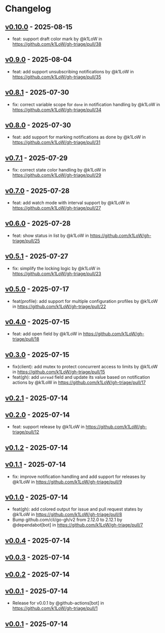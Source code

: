 # Changelog

## [v0.10.0](https://github.com/k1LoW/gh-triage/compare/v0.9.0...v0.10.0) - 2025-08-15
- feat: support draft color mark by @k1LoW in https://github.com/k1LoW/gh-triage/pull/38

## [v0.9.0](https://github.com/k1LoW/gh-triage/compare/v0.8.1...v0.9.0) - 2025-08-04
- feat: add support unsubscribing notifications by @k1LoW in https://github.com/k1LoW/gh-triage/pull/35

## [v0.8.1](https://github.com/k1LoW/gh-triage/compare/v0.8.0...v0.8.1) - 2025-07-30
- fix: correct variable scope for `done` in notification handling by @k1LoW in https://github.com/k1LoW/gh-triage/pull/34

## [v0.8.0](https://github.com/k1LoW/gh-triage/compare/v0.7.1...v0.8.0) - 2025-07-30
- feat: add support for marking notifications as done by @k1LoW in https://github.com/k1LoW/gh-triage/pull/31

## [v0.7.1](https://github.com/k1LoW/gh-triage/compare/v0.7.0...v0.7.1) - 2025-07-29
- fix: correct state color handling by @k1LoW in https://github.com/k1LoW/gh-triage/pull/29

## [v0.7.0](https://github.com/k1LoW/gh-triage/compare/v0.6.0...v0.7.0) - 2025-07-28
- feat: add watch mode with interval support by @k1LoW in https://github.com/k1LoW/gh-triage/pull/27

## [v0.6.0](https://github.com/k1LoW/gh-triage/compare/v0.5.1...v0.6.0) - 2025-07-28
- feat: show status in list by @k1LoW in https://github.com/k1LoW/gh-triage/pull/25

## [v0.5.1](https://github.com/k1LoW/gh-triage/compare/v0.5.0...v0.5.1) - 2025-07-27
- fix: simplify the locking logic by @k1LoW in https://github.com/k1LoW/gh-triage/pull/23

## [v0.5.0](https://github.com/k1LoW/gh-triage/compare/v0.4.0...v0.5.0) - 2025-07-17
- feat(profile): add support for multiple configuration profiles by @k1LoW in https://github.com/k1LoW/gh-triage/pull/22

## [v0.4.0](https://github.com/k1LoW/gh-triage/compare/v0.3.0...v0.4.0) - 2025-07-15
- feat: add open field by @k1LoW in https://github.com/k1LoW/gh-triage/pull/18

## [v0.3.0](https://github.com/k1LoW/gh-triage/compare/v0.2.1...v0.3.0) - 2025-07-15
- fix(client): add mutex to protect concurrent access to limits by @k1LoW in https://github.com/k1LoW/gh-triage/pull/15
- feat(gh): add `unread` field and update its value based on notification actions by @k1LoW in https://github.com/k1LoW/gh-triage/pull/17

## [v0.2.1](https://github.com/k1LoW/gh-triage/compare/v0.2.0...v0.2.1) - 2025-07-14

## [v0.2.0](https://github.com/k1LoW/gh-triage/compare/v0.1.2...v0.2.0) - 2025-07-14
- feat: support release by @k1LoW in https://github.com/k1LoW/gh-triage/pull/12

## [v0.1.2](https://github.com/k1LoW/gh-triage/compare/v0.1.1...v0.1.2) - 2025-07-14

## [v0.1.1](https://github.com/k1LoW/gh-triage/compare/v0.1.0...v0.1.1) - 2025-07-14
- fix: improve notification handling and add support for releases by @k1LoW in https://github.com/k1LoW/gh-triage/pull/9

## [v0.1.0](https://github.com/k1LoW/gh-triage/compare/v0.0.4...v0.1.0) - 2025-07-14
- feat(gh): add colored output for issue and pull request states by @k1LoW in https://github.com/k1LoW/gh-triage/pull/8
- Bump github.com/cli/go-gh/v2 from 2.12.0 to 2.12.1 by @dependabot[bot] in https://github.com/k1LoW/gh-triage/pull/7

## [v0.0.4](https://github.com/k1LoW/gh-triage/compare/v0.0.3...v0.0.4) - 2025-07-14

## [v0.0.3](https://github.com/k1LoW/gh-triage/compare/v0.0.2...v0.0.3) - 2025-07-14

## [v0.0.2](https://github.com/k1LoW/gh-triage/compare/v0.0.1...v0.0.2) - 2025-07-14

## [v0.0.1](https://github.com/k1LoW/gh-triage/commits/v0.0.1) - 2025-07-14
- Release for v0.0.1 by @github-actions[bot] in https://github.com/k1LoW/gh-triage/pull/1

## [v0.0.1](https://github.com/k1LoW/gh-triage/commits/v0.0.1) - 2025-07-14
